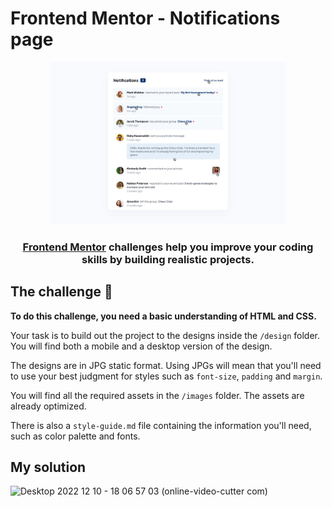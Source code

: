 # Frontend Mentor - Notifications page

<p align="center"> 
  <img src=./design/active-states.jpg style="width: 75%; height: 75%;"/>
</p>

<h3 align="center"><a href="https://www.frontendmentor.io">Frontend Mentor</a> challenges help you improve your coding skills by building realistic projects.</h3>

## The challenge 🚀

**To do this challenge, you need a basic understanding of HTML and CSS.**

Your task is to build out the project to the designs inside the `/design` folder. You will find both a mobile and a desktop version of the design.

The designs are in JPG static format. Using JPGs will mean that you'll need to use your best judgment for styles such as `font-size`, `padding` and `margin`.

You will find all the required assets in the `/images` folder. The assets are already optimized.

There is also a `style-guide.md` file containing the information you'll need, such as color palette and fonts.

## My solution

![Desktop 2022 12 10 - 18 06 57 03 (online-video-cutter com)](https://user-images.githubusercontent.com/79718376/206869941-903c980c-585e-4a3c-beeb-f3666c7f8527.gif)
